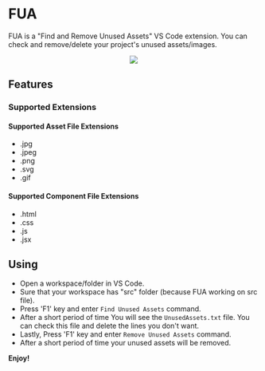 # FUA

FUA is a "Find and Remove Unused Assets" VS Code extension.
You can check and remove/delete your project's unused assets/images.

<p align=center>
<a href="https://marketplace.visualstudio.com/items?itemName=OguzhanDurmaz.FUA"><img src="https://img.shields.io/visual-studio-marketplace/v/OguzhanDurmaz.FUA?color=%234c1&label=Visual%20Studio%20Marketplace"></a>
</p>

## Features

### Supported Extensions

#### Supported Asset File Extensions

- .jpg
- .jpeg
- .png
- .svg
- .gif

#### Supported Component File Extensions

- .html
- .css
- .js
- .jsx

## Using

- Open a workspace/folder in VS Code.
- Sure that your workspace has "src" folder (because FUA working on src file).
- Press 'F1' key and enter `Find Unused Assets` command.
- After a short period of time You will see the `UnusedAssets.txt` file. You can check this file and delete the lines you don't want.
- Lastly, Press 'F1' key and enter `Remove Unused Assets` command.
- After a short period of time your unused assets will be removed.

**Enjoy!**
